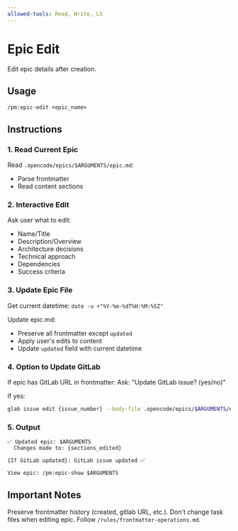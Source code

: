 ```yaml
---
allowed-tools: Read, Write, LS
---
```


# Epic Edit

Edit epic details after creation.

## Usage
```
/pm:epic-edit <epic_name>
```

## Instructions

### 1. Read Current Epic

Read `.opencode/epics/$ARGUMENTS/epic.md`:
- Parse frontmatter
- Read content sections

### 2. Interactive Edit

Ask user what to edit:
- Name/Title
- Description/Overview
- Architecture decisions
- Technical approach
- Dependencies
- Success criteria

### 3. Update Epic File

Get current datetime: `date -u +"%Y-%m-%dT%H:%M:%SZ"`

Update epic.md:
- Preserve all frontmatter except `updated`
- Apply user's edits to content
- Update `updated` field with current datetime

### 4. Option to Update GitLab

If epic has GitLab URL in frontmatter:
Ask: "Update GitLab issue? (yes/no)"

If yes:
```bash
glab issue edit {issue_number} --body-file .opencode/epics/$ARGUMENTS/epic.md
```

### 5. Output

```
✅ Updated epic: $ARGUMENTS
  Changes made to: {sections_edited}
  
{If GitLab updated}: GitLab issue updated ✅

View epic: /pm:epic-show $ARGUMENTS
```

## Important Notes

Preserve frontmatter history (created, gitlab URL, etc.).
Don't change task files when editing epic.
Follow `/rules/frontmatter-operations.md`.
